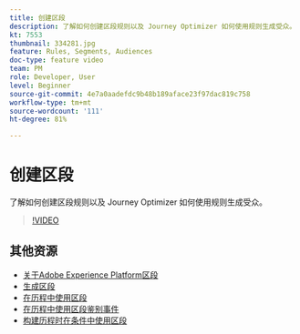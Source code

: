 ```yaml
---
title: 创建区段
description: 了解如何创建区段规则以及 Journey Optimizer 如何使用规则生成受众。
kt: 7553
thumbnail: 334281.jpg
feature: Rules, Segments, Audiences
doc-type: feature video
team: PM
role: Developer, User
level: Beginner
source-git-commit: 4e7a0aadefdc9b48b189aface23f97dac819c758
workflow-type: tm+mt
source-wordcount: '111'
ht-degree: 81%

---
```



# 创建区段

了解如何创建区段规则以及 Journey Optimizer 如何使用规则生成受众。

>[!VIDEO](https://video.tv.adobe.com/v/334281?quality=12)

## 其他资源

* [关于Adobe Experience Platform区段](https://experienceleague.adobe.com/docs/journey-optimizer/using/segment/segments/about-segments.html)
* [生成区段](https://experienceleague.adobe.com/docs/journey-optimizer/using/segment/segments/creating-a-segment.html)
* [在历程中使用区段](https://experienceleague.adobe.com/docs/journey-optimizer/using/orchestrate-journeys/about-journey-building/read-segment.html?lang=zh-Hans)
* [在历程中使用区段鉴别事件](https://experienceleague.adobe.com/docs/journey-optimizer/using/orchestrate-journeys/about-journey-building/segment-qualification-events.html?lang=zh-Hans)
* [构建历程时在条件中使用区段](https://experienceleague.adobe.com/docs/journey-optimizer/using/orchestrate-journeys/about-journey-building/condition-activity.html?lang=zh-Hans#using-a-segment)
